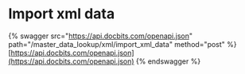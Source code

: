 # Import xml data

{% swagger src="https://api.docbits.com/openapi.json" path="/master_data_lookup/xml/import_xml_data" method="post" %}
[https://api.docbits.com/openapi.json](https://api.docbits.com/openapi.json)
{% endswagger %}
